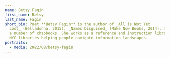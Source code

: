 ```yaml
---
name: Betsy Fagin
first_name: Betsy
last_name: Fagin
short_bio: Poet **Betsy Fagin** is the author of _All is Not Yet
  Lost_ (Belladonna, 2015), _Names Disguised_ (Make Now Books, 2014), as well as
  a number of chapbooks. She works as a reference and instruction librarian in
  NYC libraries helping people navigate information landscapes.
portraits:
  - media: 2022/08/betsy-fagin
---
```


